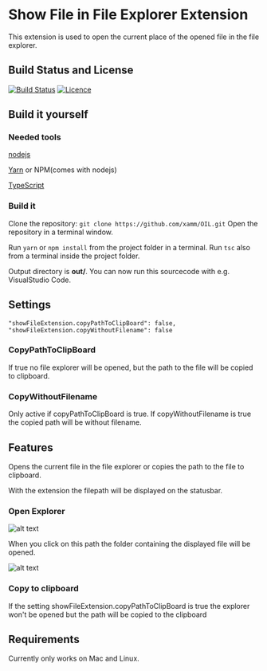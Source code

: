 # Show File in File Explorer Extension

This extension is used to open the current place of the opened file in the file explorer.

## Build Status and License

[![Build Status](https://travis-ci.org/xamm/OIL.svg?branch=master)](https://travis-ci.org/xamm/OIL)
[![Licence](https://img.shields.io/github/license/xamm/OIL.svg)](https://github.com/xamm/OIL)

## Build it yourself

### Needed tools

[nodejs](https://nodejs.org/en/download/)

[Yarn](https://yarnpkg.com/en/docs/install) or NPM(comes with nodejs)

[TypeScript](https://www.typescriptlang.org/#download-links)

### Build it

Clone the repository: ```git clone https://github.com/xamm/OIL.git```
Open the repository in a terminal window.

Run ```yarn``` or ```npm install``` from the project folder in a terminal.
Run ```tsc``` also from a terminal inside the project folder.

Output directory is __out/__.
You can now run this sourcecode with e.g. VisualStudio Code.

## Settings

    "showFileExtension.copyPathToClipBoard": false,
    "showFileExtension.copyWithoutFilename": false

### CopyPathToClipBoard

If true no file explorer will be opened, but the path to the file will be copied to clipboard.

### CopyWithoutFilename

Only active if copyPathToClipBoard is true. If copyWithoutFilename is true the copied path will be without filename.

## Features

Opens the current file in the file explorer or copies the path to the file to clipboard.

With the extension the filepath will be displayed on the statusbar.

### Open Explorer

![alt text](https://github.com/xamm/OIL/raw/master/Images/PathWithIcon.png "Displays current path of the opened file.")

When you click on this path the folder containing the displayed file will be opened.

![alt text](https://github.com/xamm/OIL/raw/master/Images/OpenedFolder.png "The folder containing the file.")

### Copy to clipboard

If the setting showFileExtension.copyPathToClipBoard is true the explorer won't be opened but the path will be copied to the clipboard

## Requirements

Currently only works on Mac and Linux.
